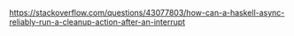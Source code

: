 https://stackoverflow.com/questions/43077803/how-can-a-haskell-async-reliably-run-a-cleanup-action-after-an-interrupt
